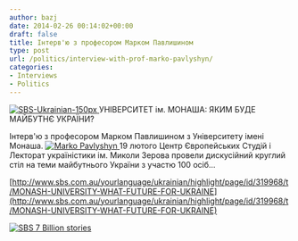 ```yaml
---
author: bazj
date: 2014-02-26 00:14:02+00:00
draft: false
title: Інтерв'ю з професором Марком Павлишином
type: post
url: /politics/interview-with-prof-marko-pavlyshyn/
categories:
- Interviews
- Politics
---
```


[![SBS-Ukrainian-150px](http://www.ozeukes.com/wp-content/uploads/2014/02/SBS-Ukrainian-150px.jpg)
](http://www.ozeukes.com/wp-content/uploads/2014/02/SBS-Ukrainian-150px.jpg)УНІВЕРСИТЕТ ім. МОНАША: ЯКИМ БУДЕ МАЙБУТНЄ УКРАЇНИ?

Інтерв'ю з професором Марком Павлишином з Університету імені Монаша. [![Marko Pavlyshyn](http://www.ozeukes.com/wp-content/uploads/2014/02/Marko-Pavlyshyn.jpg)
](http://www.ozeukes.com/wp-content/uploads/2014/02/Marko-Pavlyshyn.jpg)19 лютого Центр Європейських Студій і Лекторат україністики ім. Миколи Зерова провели дискусійний круглий стіл на теми майбутнього України з участю 100 осіб...

[http://www.sbs.com.au/yourlanguage/ukrainian/highlight/page/id/319968/t/MONASH-UNIVERSITY-WHAT-FUTURE-FOR-UKRAINE](http://www.sbs.com.au/yourlanguage/ukrainian/highlight/page/id/319968/t/MONASH-UNIVERSITY-WHAT-FUTURE-FOR-UKRAINE)

[![SBS 7 Billion stories](http://www.ozeukes.com/wp-content/uploads/2014/02/SBS-7-Billion-stories.jpg)
](http://www.ozeukes.com/wp-content/uploads/2014/02/SBS-7-Billion-stories.jpg)
